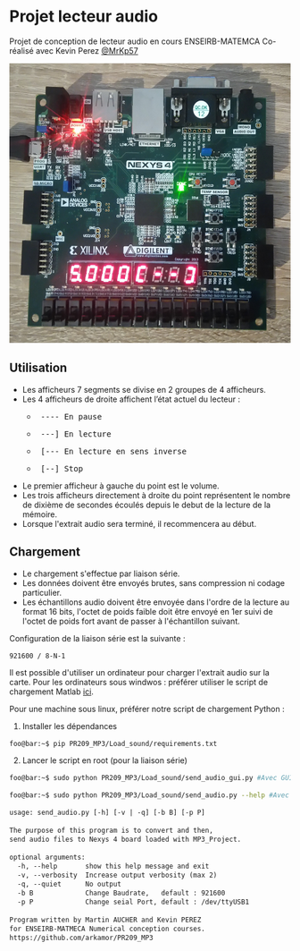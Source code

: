 # Projet lecteur audio

Projet de conception de lecteur audio en cours ENSEIRB-MATEMCA
Co-réalisé avec Kevin Perez [@MrKp57](https://github.com/mrkp57)

<p align="center">
  <img width="550" height="500" src="https://raw.githubusercontent.com/arkamor/PR209_MP3/master/Carte.JPG?token=AEKIRHA2O2JTXBPCYJOTEX26Y2AR2">
</p>

## Utilisation

 - Les afficheurs 7 segments se divise en 2 groupes de 4 afficheurs.
-  Les 4 afficheurs de droite affichent l’état actuel du lecteur : 
	 - <pre> ---- En pause </pre>
	 - <pre> ---] En lecture</pre>
	 - <pre> [--- En lecture en sens inverse</pre>
	 - <pre> [--] Stop </pre>
- Le premier afficheur à gauche du point est le volume.
- Les trois afficheurs directement à droite du point représentent le nombre de dixième de secondes écoulés depuis le debut de la lecture de la mémoire.
- Lorsque l'extrait audio sera terminé, il recommencera au début.

## Chargement 

- Le chargement s'effectue par liaison série.
- Les données doivent être envoyés brutes, sans compression ni codage particulier.
- Les échantillons audio doivent être envoyée dans l'ordre de la lecture au format 16 bits, l'octet de poids faible doit être envoyé en 1er suivi de l'octet de poids fort avant de passer à l'échantillon suivant.

Configuration de la liaison série est la suivante : 
```
921600 / 8-N-1
```

Il est possible d'utiliser un ordinateur pour charger l'extrait audio sur la carte.
Pour les ordinateurs sous windwos : préférer utiliser le script de chargement Matlab [ici](https://github.com/arkamor/PR209_MP3/blob/master/Load_sound/Generation_musique.m).

Pour une machine sous linux, préférer notre script de chargement Python :

 1. Installer les dépendances
```bash
foo@bar:~$ pip PR209_MP3/Load_sound/requirements.txt
```
2. Lancer le script en root (pour la liaison série)
```bash
foo@bar:~$ sudo python PR209_MP3/Load_sound/send_audio_gui.py #Avec GUI
```
```bash
foo@bar:~$ sudo python PR209_MP3/Load_sound/send_audio.py --help #Avec CLI
```

```
usage: send_audio.py [-h] [-v | -q] [-b B] [-p P]

The purpose of this program is to convert and then,
send audio files to Nexys 4 board loaded with MP3_Project.

optional arguments:
  -h, --help       show this help message and exit
  -v, --verbosity  Increase output verbosity (max 2)
  -q, --quiet      No output
  -b B             Change Baudrate,   default : 921600
  -p P             Change seial Port, default : /dev/ttyUSB1

Program written by Martin AUCHER and Kevin PEREZ
for ENSEIRB-MATMECA Numerical conception courses.
https://github.com/arkamor/PR209_MP3
```
